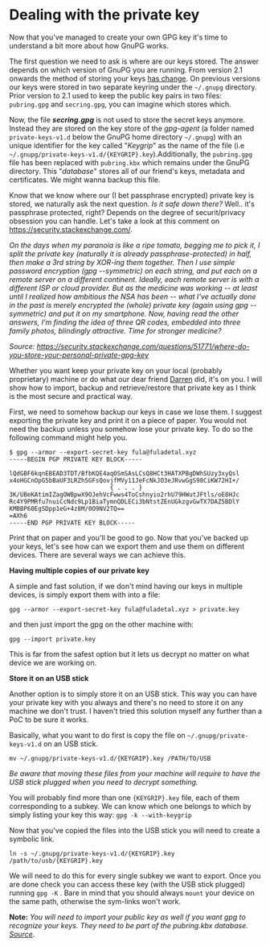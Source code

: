 # Dealing with the private key

Now that you've managed to create your own GPG key it's time to understand a bit more about how GnuPG works.

The first question we need to ask is where are our keys stored. The answer depends on which version of GnuPG you are running. From version 2.1 onwards the method of storing your keys [has change](https://gnupg.org/faq/whats-new-in-2.1.html). On previous versions our keys were stored in two separate keyring under the `~/.gnupg` directory. Prior version to 2.1 used to keep the public key pairs in two files: `pubring.gpg` and `secring.gpg`, you can imagine which stores which.

Now, the file ***secring.gpg*** is not used to store the secret keys anymore. Instead they are stored on the key store of the *gpg-agent* (a folder named `private-keys-v1.d` below the GnuPG home directory `~/.gnupg`) with an unique identifier for the key called "*Keygrip*" as the name of the file (i.e `~/.gnupg/private-keys-v1.d/{KEYGRIP}.key`).Additionally, the `pubring.gpg` file has been replaced with `pubring.kbx` which remains under the GnuPG directory. This "*database*" stores all of our friend's keys, metadata and certificates. We might wanna backup this file.

Know that we know where our (I bet passphrase encrypted) private key is stored, we naturally ask the next question. *Is it safe down there?* Well.. it's passphrase protected, right? Depends on the degree of securit/privacy obsession you can handle. Let's take a look at this comment on https://security.stackexchange.com/.

*On the days when my paranoia is like a ripe tomato, begging me to pick it, I split the private key (naturally it is already passphrase-protected) in half, then make a 3rd string by XOR-ing them together. Then I use simple password encryption (gpg --symmetric) on each string, and put each on a remote server on a different continent. Ideally, each remote server is with a different ISP or cloud provider.*
*But as the medicine was working -- at least until I realized how ambitious the NSA has been -- what I've actually done in the past is merely encrypted the (whole) private key (again using gpg --symmetric) and put it on my smartphone.*
*Now, having read the other answers, I'm finding the idea of three QR codes, embedded into three family photos, blindingly attractive. Time for stronger medicine?*

*Source: https://security.stackexchange.com/questions/51771/where-do-you-store-your-personal-private-gpg-key*

Whether you want keep your private key on your local (probably proprietary) machine or do what our dear friend [Darren](https://security.stackexchange.com/users/31291/darren-cook) did, it's on you. I will show how to import, backup and retrieve/restore that private key as I think is the most secure and practical way.

First, we need to somehow backup our keys in case we lose them. I suggest exporting the private key and print it on a piece of paper. You would not need the backup unless you somehow lose your private key. To do so the following command might help you.

```
$ gpg --armor --export-secret-key fula@fuladetal.xyz
-----BEGIN PGP PRIVATE KEY BLOCK-----

lQdGBF6kqnEBEAD3TDT/BfbKQE4aqOSmSAsLCsQ8HCt3HATXPBgDWhSUzy3xyQsl
x4oHGCnOpG5bBaUF3LRZh5GFsQovjfMVy11JeFcNkJO3eJRvwGgS98CiKW72HI+/
							{ . . . }
3K/UBeKAtimIZagOWBpwX9OJehVcFwws4ToCshnyio2rhU79HWutJFtls/oE8HJc
Rc4Y9PMRfu7nuiCcNdc9Lp1BiaTymnQDLECi3bNtstZEnUGkzgvGwTX7DAZ5BDlY
KMBBP60EgSDpp1eG+4z8M/0O9NV2TQ==
=AXh6
-----END PGP PRIVATE KEY BLOCK-----
```

Print that on paper and you'll be good to go. Now that you've backed up your keys, let's see how can we export them and use them on different devices. There are several ways we can achieve this.

**Having multiple copies of our private key**

A simple and fast solution, if we don't mind having our keys in multiple devices, is simply export them with into a file:

```shell
gpg --armor --export-secret-key fula@fuladetal.xyz > private.key
```

and then just import the gpg on the other machine with:

```shell
gpg --import private.key
```

This is far from the safest option but it lets us decrypt no matter on what device we are working on.

**Store it on an USB stick**

Another option is to simply store it on an USB stick. This way you can have your private key with you always and there's no need to store it on any machine we don't trust. I haven't tried this solution myself any further than a PoC to be sure it works.

Basically, what you want to do first is copy the file on `~/.gnupg/private-keys-v1.d` on an USB stick.

```shell
mv ~/.gnupg/private-keys-v1.d/{KEYGRIP}.key /PATH/TO/USB
```

*Be aware that moving these files from your machine will require to have the USB stick plugged when you need to decrypt something.*

You will probably find more than one `{KEYGRIP}.key` file, each of them corresponding to a subkey. We can know which one belongs to which by simply listing your key this way: `gpg -k --with-keygrip`

Now that you've copied the files into the USB stick you will need to create a symbolic link.

```shell
ln -s ~/.gnupg/private-keys-v1.d/{KEYGRIP}.key /path/to/usb/{KEYGRIP}.key
```

We will need to do this for every single subkey we want to export. Once you are done check you can access these key (with the USB stick plugged) running `gpg -K` . Bare in mind that you should always `mount` your device on the same path, otherwise the sym-links won't work.

**Note:** *You will need to import your public key as well if you want gpg to recognize your keys. They need to be part of the pubring.kbx database. [Source](https://gnupg-users.gnupg.narkive.com/fZ0hDcpy/how-restore-backuped-gnupg-private-keys-v1-d)*.